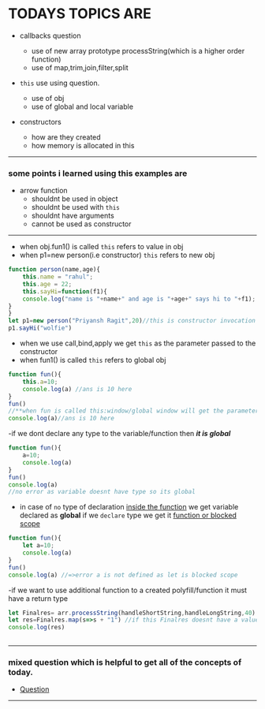 # TODAYS TOPICS ARE 

- callbacks question
    - use of new array prototype processString(which is a higher order function)
    - use of map,trim,join,filter,split
    
- `this` use using question.
    - use of obj 
    - use of global and local variable 
- constructors 
    - how are they created
    - how memory is allocated in this
---
### some points i learned using this examples are
- arrow function 
    - shouldnt be used in object
    - shouldnt be used with `this`
    - shouldnt have arguments 
    - cannot be used as constructor
---
- when obj.fun1() is called  `this` refers to value in obj
- when p1=new person(i.e constructor) `this` refers to new obj
```javascript
function person(name,age){
    this.name = "rahul";
    this.age = 22;
    this.sayHi=function(f1){
    console.log("name is "+name+" and age is "+age+" says hi to "+f1);
}
}
let p1=new person("Priyansh Ragit",20)//this is constructor invocation
p1.sayHi("wolfie")
```
- when we use call,bind,apply we get `this` as the parameter passed to the constructor
- when fun1() is called  `this` refers to global obj
```javascript
function fun(){
    this.a=10;
    console.log(a) //ans is 10 here 
}
fun()
//**when fun is called this:window/global window will get the parameters of function in global window** 
console.log(a)//ans is 10 here 
```
-if we dont declare any type to the variable/function then  **_it is global_** 
```javascript
function fun(){
    a=10;
    console.log(a)
}
fun()
console.log(a)
//no error as variable doesnt have type so its global
```
- in case of `no` type of declaration [inside the function]() we get variable declared as **global** if we `declare` type we get it [function or blocked scope]()   
```javascript
function fun(){
    let a=10;
    console.log(a)
}
fun()
console.log(a) //=>error a is not defined as let is blocked scope
```

-if we want to use additional function to a created polyfill/function it must have a return type
```js
let Finalres= arr.processString(handleShortString,handleLongString,40)
let res=Finalres.map(s=>s + "1") //if this Finalres doesnt have a value(i.e function doesnt return) then this will give error.
console.log(res)
 
```
---
### mixed question which is helpful to get all of the concepts of today.
- [Question](https://github.com/PriyanshXYZ/Web-Dev/blob/master/27th%20dec/Q_on_this_alll4.js)
--- 